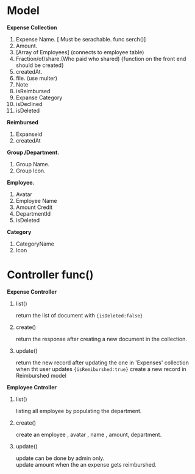 # Model

**Expense Collection**
1. Expense Name. [ Must be serachable. func serch()]
1.  Amount.
1.  [Array of Employees]  (connects to employee table)
1.  Fraction/of/share.(Who paid who shared) {function  on the front end should be created}  
1.  createdAt.
1. file. (use multer)
1. Note
1. isReimbursed
1. Expanse Category
1. isDeclined
1. isDeleted
<!-- >>> Group./Department(Already present in employeeidsarray above) -->
<!-- >>> expense icon -->


**Reimbursed**
1. Expanseid
1. createdAt

**Group /Department.**
1. Group Name.
1. Group Icon.

**Employee.**
1. Avatar 
1. Employee Name
1. Amount Credit
1. DepartmentId
1. isDeleted

**Category**

1. CategoryName
1. Icon


# Controller func()

**Expense Controller**

1. list()

      return the list of document with ```{isDeleted:false}``` 
2. create()

   return the response after creating a new document in the collection.
3. update()

   return the new record after updating the one in 'Expenses' collection  
   when tht user updates ```{isRemiburshed:true}``` create a new record in Reimburshed model


**Employee Cntroller**

1. list()

    listing all employee by populating the department.

2. create()

    create an employee , avatar , name , amount, department.

3. update()

    update can be done by admin only.  
  update amount when the an expense gets reimburshed.  
  




